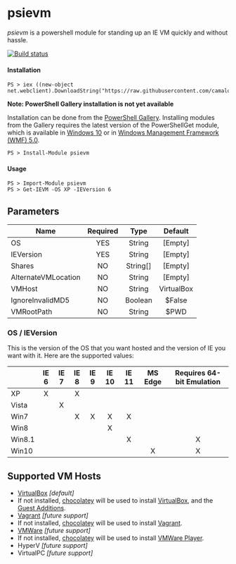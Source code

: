 # psievm

*psievm* is a powershell module for standing up an IE VM quickly and without hassle.

[![Build status](https://ci.appveyor.com/api/projects/status/kxd0a7tvffjiqgm7?svg=true)](https://ci.appveyor.com/project/camalot/psievm)


#### Installation

    PS > iex ((new-object net.webclient).DownloadString("https://raw.githubusercontent.com/camalot/psievm/master/psievmInstall.ps1"));


**Note: PowerShell Gallery installation is not yet available**

Installation can be done from the [PowerShell Gallery][9]. Installing modules from the Gallery requires the latest version of the PowerShellGet module, which is available in [Windows 10][10] or in [Windows Management Framework (WMF) 5.0][11].


    PS > Install-Module psievm


#### Usage

    PS > Import-Module psievm
    PS > Get-IEVM -OS XP -IEVersion 6  

## Parameters

| Name                	| Required 	|   Type   	|   Default  	|
|---------------------	|:--------:	|:--------:	|:----------:	|
| OS                  	|    YES   	| String   	| [Empty]    	|
| IEVersion           	|    YES   	| String   	| [Empty]    	|
| Shares              	|    NO    	| String[] 	| [Empty]    	|
| AlternateVMLocation 	|    NO    	| String   	| [Empty]    	|
| VMHost              	|    NO    	| String   	| VirtualBox 	|
| IgnoreInvalidMD5    	|    NO    	| Boolean  	| $False     	|
| VMRootPath            |    NO     | String    | $PWD        |

### OS / IEVersion
This is the version of the OS that you want hosted and the version of IE you want with it. Here are the supported values:

|        	| IE 6 	| IE 7 	| IE 8 	| IE 9 	| IE 10 	| IE 11 	| MS Edge 	| Requires 64-bit Emulation |
|--------	|:----:	|:----:	|:----:	|:----:	|:-----:	|:-----:	|:-------:	|:------------------------: |
| XP     	|   X  	|      	| X    	|      	|       	|       	|         	|                           |
| Vista  	|      	| X    	|      	|      	|       	|       	|         	|                           |
| Win7   	|      	|      	| X    	| X    	| X     	| X     	|         	|                           |
| Win8   	|      	|      	|      	|      	| X     	|       	|         	|                           |
| Win8.1 	|      	|      	|      	|      	|       	| X     	|         	| X                         |
| Win10  	|      	|      	|      	|      	|       	|       	| X       	| X                         |


## Supported VM Hosts

- [VirtualBox][4] _[default]_
 - If not installed, [chocolatey][1] will be used to install [VirtualBox][2], and the [Guest Additions][3].
- [Vagrant][6] _[future support]_
 - If not installed, [chocolatey][1] will be used to install [Vagrant][5].
- [VMWare][7] _[future support]_
 - If not installed, [chocolatey][1] will be used to install [VMWare Player][8].
- HyperV _[future support]_
- VirtualPC _[future support]_

[1]: https://chocolatey.org
[2]: https://chocolatey.org/packages/virtualbox
[3]: https://chocolatey.org/packages/VBoxGuestAdditions.install
[4]: https://www.virtualbox.org/
[5]: https://chocolatey.org/packages/vagrant
[6]: https://www.vagrantup.com/
[7]: https://www.vmware.com/products/player
[8]: https://chocolatey.org/packages/vmwareplayer
[9]: https://www.powershellgallery.com/
[10]: http://go.microsoft.com/fwlink/?LinkID=624830&clcid=0x409
[11]: http://go.microsoft.com/fwlink/?LinkId=398175
